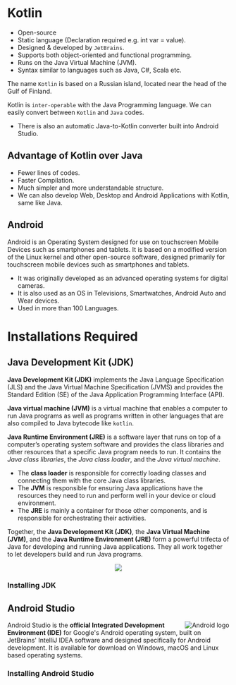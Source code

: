 # Kotlin

- Open-source
- Static language (Declaration required e.g. int var = value).
- Designed & developed by `JetBrains`.
- Supports both object-oriented and functional programming.
- Runs on the Java Virtual Machine (JVM).
- Syntax similar to languages such as Java, C#, Scala etc.

The name `Kotlin` is based on a Russian island, located near the head of the Gulf of Finland.

Kotlin is `inter-operable` with the Java Programming language. We can easily convert between `Kotlin` and `Java` codes.
- There is also an automatic Java-to-Kotlin converter built into Android Studio.

## Advantage of Kotlin over Java
- Fewer lines of codes.
- Faster Compilation.
- Much simpler and more understandable structure.
- We can also develop Web, Desktop and Android Applications with Kotlin, same like Java.

## Android
Android is an Operating System designed for use on touchscreen Mobile Devices such as smartphones and tablets. It is based on a modified version of the Linux kernel and other open-source software, designed primarily for touchscreen mobile devices such as smartphones and tablets.
- It was originally developed as an advanced operating systems for digital cameras.
- It is also used as an OS in Televisions, Smartwatches, Android Auto and Wear devices.
- Used in more than 100 Languages.

# Installations Required

## Java Development Kit (JDK)

**Java Development Kit (JDK)** implements the Java Language Specification (JLS) and the Java Virtual Machine Specification (JVMS) and provides the Standard Edition (SE) of the Java Application Programming Interface (API).

**Java virtual machine (JVM)** is a virtual machine that enables a computer to run Java programs as well as programs written in other languages that are also compiled to Java bytecode like `kotlin`.

**Java Runtime Environment (JRE)** is a software layer that runs on top of a computer’s operating system software and provides the class libraries and other resources that a specific Java program needs to run. It contains the *Java class libraries*, the *Java class loader*, and the *Java virtual machine*.
- The **class loader** is responsible for correctly loading classes and connecting them with the core Java class libraries.
- The **JVM** is responsible for ensuring Java applications have the resources they need to run and perform well in your device or cloud environment.
- The **JRE** is mainly a container for those other components, and is responsible for orchestrating their activities.

Together, the **Java Development Kit (JDK)**, the **Java Virtual Machine (JVM)**, and the **Java Runtime Environment (JRE)** form a powerful trifecta of Java for developing and running Java applications. They all work together to let developers build and run Java programs. 

<p align="center">
  <img src="https://user-images.githubusercontent.com/110366380/207308467-42bb57c7-9928-4830-b26a-a8fd3fc3283b.png">
</p>

### Installing JDK

## Android Studio

<img align="right" title="Android logo" src="https://user-images.githubusercontent.com/110366380/207345087-51ac667f-1dd0-4844-9193-59afa6358172.png">

Android Studio is the **official Integrated Development Environment (IDE)** for Google's Android operating system, built on JetBrains' IntelliJ IDEA software and designed specifically for Android development. It is available for download on Windows, macOS and Linux based operating systems.

### Installing Android Studio
